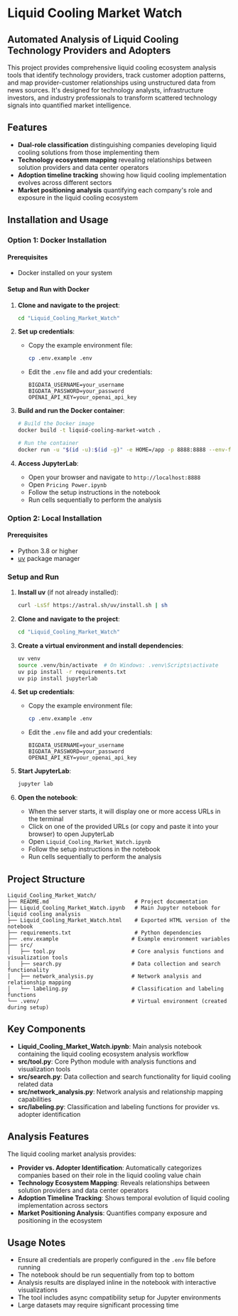 # Liquid Cooling Market Watch

## Automated Analysis of Liquid Cooling Technology Providers and Adopters

This project provides comprehensive liquid cooling ecosystem analysis tools that identify technology providers, track customer adoption patterns, and map provider-customer relationships using unstructured data from news sources. It's designed for technology analysts, infrastructure investors, and industry professionals to transform scattered technology signals into quantified market intelligence.

## Features

- **Dual-role classification** distinguishing companies developing liquid cooling solutions from those implementing them
- **Technology ecosystem mapping** revealing relationships between solution providers and data center operators
- **Adoption timeline tracking** showing how liquid cooling implementation evolves across different sectors
- **Market positioning analysis** quantifying each company's role and exposure in the liquid cooling ecosystem


## Installation and Usage

### Option 1: Docker Installation

#### Prerequisites
- Docker installed on your system

#### Setup and Run with Docker

1. **Clone and navigate to the project**:
   ```bash
   cd "Liquid_Cooling_Market_Watch"
   ```
2. **Set up credentials**:
   - Copy the example environment file:
     ```bash
     cp .env.example .env
     ```
   - Edit the `.env` file and add your credentials:
     ```
     BIGDATA_USERNAME=your_username
     BIGDATA_PASSWORD=your_password
     OPENAI_API_KEY=your_openai_api_key
     ```

3. **Build and run the Docker container**:
   ```bash
   # Build the Docker image
   docker build -t liquid-cooling-market-watch .
   
   # Run the container
   docker run -u "$(id -u):$(id -g)" -e HOME=/app -p 8888:8888 --env-file .env -v "$(pwd)":/app liquid-cooling-market-watch
   ```

4. **Access JupyterLab**:
   - Open your browser and navigate to `http://localhost:8888`
   - Open `Pricing Power.ipynb`
   - Follow the setup instructions in the notebook
   - Run cells sequentially to perform the analysis

### Option 2: Local Installation

#### Prerequisites
- Python 3.8 or higher
- [uv](https://github.com/astral-sh/uv) package manager

### Setup and Run

1. **Install uv** (if not already installed):
   ```bash
   curl -LsSf https://astral.sh/uv/install.sh | sh
   ```

2. **Clone and navigate to the project**:
   ```bash
   cd "Liquid_Cooling_Market_Watch"
   ```

3. **Create a virtual environment and install dependencies**:
   ```bash
   uv venv
   source .venv/bin/activate  # On Windows: .venv\Scripts\activate
   uv pip install -r requirements.txt
   uv pip install jupyterlab
   ```

4. **Set up credentials**:
   - Copy the example environment file:
     ```bash
     cp .env.example .env
     ```
   - Edit the `.env` file and add your credentials:
     ```
     BIGDATA_USERNAME=your_username
     BIGDATA_PASSWORD=your_password
     OPENAI_API_KEY=your_openai_api_key
     ```

5. **Start JupyterLab**:
   ```bash
   jupyter lab
   ```

6. **Open the notebook**:
   - When the server starts, it will display one or more access URLs in the terminal
   - Click on one of the provided URLs (or copy and paste it into your browser) to open JupyterLab
   - Open `Liquid_Cooling_Market_Watch.ipynb`
   - Follow the setup instructions in the notebook
   - Run cells sequentially to perform the analysis

## Project Structure

```
Liquid_Cooling_Market_Watch/
├── README.md                           # Project documentation
├── Liquid_Cooling_Market_Watch.ipynb   # Main Jupyter notebook for liquid cooling analysis
├── Liquid_Cooling_Market_Watch.html    # Exported HTML version of the notebook
├── requirements.txt                    # Python dependencies
├── .env.example                       # Example environment variables
├── src/
│   ├── tool.py                        # Core analysis functions and visualization tools
│   ├── search.py                      # Data collection and search functionality
│   ├── network_analysis.py            # Network analysis and relationship mapping
│   └── labeling.py                    # Classification and labeling functions
└── .venv/                             # Virtual environment (created during setup)
```

## Key Components

- **Liquid_Cooling_Market_Watch.ipynb**: Main analysis notebook containing the liquid cooling ecosystem analysis workflow
- **src/tool.py**: Core Python module with analysis functions and visualization tools
- **src/search.py**: Data collection and search functionality for liquid cooling related data
- **src/network_analysis.py**: Network analysis and relationship mapping capabilities
- **src/labeling.py**: Classification and labeling functions for provider vs. adopter identification

## Analysis Features

The liquid cooling market analysis provides:
- **Provider vs. Adopter Identification**: Automatically categorizes companies based on their role in the liquid cooling value chain
- **Technology Ecosystem Mapping**: Reveals relationships between solution providers and data center operators
- **Adoption Timeline Tracking**: Shows temporal evolution of liquid cooling implementation across sectors
- **Market Positioning Analysis**: Quantifies company exposure and positioning in the ecosystem

## Usage Notes

- Ensure all credentials are properly configured in the `.env` file before running
- The notebook should be run sequentially from top to bottom
- Analysis results are displayed inline in the notebook with interactive visualizations
- The tool includes async compatibility setup for Jupyter environments
- Large datasets may require significant processing time 